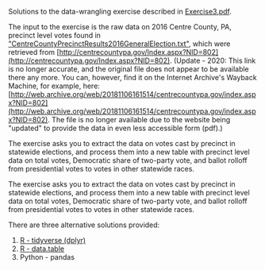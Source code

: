 Solutions to the data-wrangling exercise described in [Exercise3.pdf](https://burtmonroe.github.io/SoDA501/Exercises/Exercise3-2018/Exercise3.pdf). 

The input to the exercise is the raw data on 2016 Centre County, PA, precinct level votes found in ["CentreCountyPrecinctResults2016GeneralElection.txt"](https://burtmonroe.github.io/SoDA501/Exercises/Exercise3-2018/CentreCountyPrecinctResults2016GeneralElection.txt), which were retrieved from [http://centrecountypa.gov/Index.aspx?NID=802](http://centrecountypa.gov/Index.aspx?NID=802).  (Update - 2020: This link is no longer accurate, and the original file does not appear to be available there any more. You can, however, find it on the Internet Archive's Wayback Machine, for example, here: [http://web.archive.org/web/20181106161514/centrecountypa.gov/index.aspx?NID=802](http://web.archive.org/web/20181106161514/centrecountypa.gov/index.aspx?NID=802). The file is no longer available due to the website being "updated" to provide the data in even less accessible form (pdf).)


The exercise asks you to extract the data on votes cast by precinct in statewide elections, and process them into a new table with precinct level data on total votes, Democratic share of two-party vote, and ballot rolloff from presidential votes to votes in other statewide races.


The exercise asks you to extract the data on votes cast by precinct in statewide elections, and process them into a new table with precinct level data on total votes, Democratic share of two-party vote, and ballot rolloff from presidential votes to votes in other statewide races.


There are three alternative solutions provided:

1. [R - tidyverse (dplyr)](https://burtmonroe.github.io/SoDA501/Exercises/Exercise3-2018/TidyverseSolution/)
2. [R - data.table](https://burtmonroe.github.io/SoDA501/Exercises/Exercise3-2018/data.tableSolution/)
3. Python - pandas
